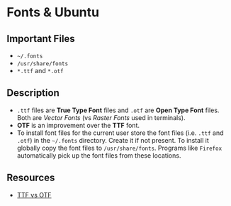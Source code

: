 Fonts & Ubuntu
===================

Important Files
------------------------
* `~/.fonts`
* `/usr/share/fonts`
* `*.ttf` and `*.otf`


Description
-----------------------
* `.ttf` files are **True Type Font** files and `.otf` are **Open Type Font** files. Both are *Vector Fonts* (vs *Raster Fonts* used in terminals).
* **OTF** is an improvement over the **TTF** font.
* To install font files for the current user store the font files (i.e. `.ttf` and `.otf`) in the `~/.fonts` directory. Create it if not present. To install it globally copy the font files to `/usr/share/fonts`. Programs like `Firefox` automatically pick up the font files from these locations.


Resources
---------------
* [TTF vs OTF][1]

[1]: https://www.makeuseof.com/tag/otf-vs-ttf-fonts-one-better/
